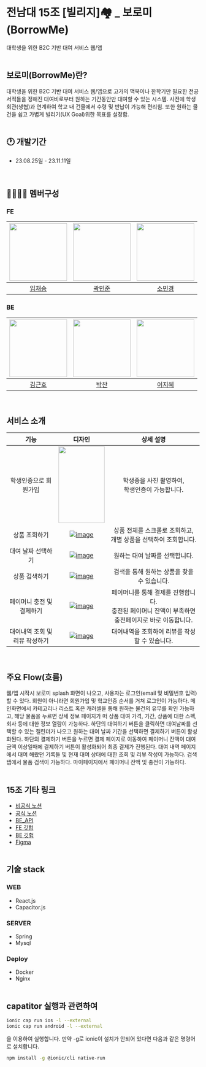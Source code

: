 # 전남대 15조 [빌리지]🏘️ _ 보로미(BorrowMe)
대학생을 위한 B2C 기반 대여 서비스 웹/앱
<br/><br/>


## 보로미(BorrowMe)란?
  대학생을 위한 B2C 기반 대여 서비스 웹/앱으로 고가의 맥북이나 한학기만 필요한 전공서적들을 정해진 대여비로부터 원하는 기간동안만 대여할 수 있는 시스템. 사전에 학생회관(생협)과 연계하여 학교 내 건물에서 수령 및 반납이 가능해 편리힘.
  또한 원하는 물건을 쉽고 가볍게 빌리기(UX Goal)위한 목표를 설정함.
<br/><br/>

## 🕐 개발기간
- 23.08.25일 - 23.11.11일
<br/>

## 👩‍👩‍👧‍👦 멤버구성
### FE
|<img src="https://github.com/loopy-lim.png"  width="150" height="150"/>|<img src="https://github.com/mlnwns.png"  width="150" height="150"/>|<img src="https://github.com/minkonging.png"  width="150" height="150"/>|
|:---:|:---:|:---:|
|[임채승](https://github.com/loopy-lim)|[곽민준](https://github.com/mlnwns)|[소민경](https://github.com/minkonging)|

### BE
|<img src="https://github.com/geunho00.png"  width="150" height="150"/>|<img src="https://github.com/zxc88kr.png"  width="150" height="150"/>|<img src="https://github.com/C0Zl.png"  width="150" height="150"/>|
|:---:|:---:|:---:|
|[김근호](https://github.com/geunho00)|[박찬](https://github.com/zxc88kr)|[이지혜](https://github.com/C0Zl)|
<br/>

## 서비스 소개
|기능|디자인|상세 설명|
|:---:|:---:|:---:|
|학생인증으로 회원가입|<img src="https://github.com/Step3-kakao-tech-campus/Team15_FE/assets/102536227/61600c72-4f87-427b-bea6-61fa0f35bb9e" width="120" height="200"/>|학생증을 사진 촬영하여, <br>학생인증이 가능합니다.|
|상품 조회하기|<a href="https://ibb.co/Tqz6ytG"><img src="https://i.ibb.co/1JH1cTN/image.png" alt="image" border="0"></a>|상품 전체를 스크롤로 조회하고, <br>개별 상품을 선택하여 조회합니다.|
|대여 날짜 선택하기|<a href="https://ibb.co/MZ9mVBk"><img src="https://i.ibb.co/JmC973j/image.png" alt="image" border="0"></a>|원하는 대여 날짜를 선택합니다.|
|상품 검색하기|<a href="https://ibb.co/mRyqNwm"><img src="https://i.ibb.co/10Xqz53/image.png" alt="image" border="0"></a>|검색을 통해 원하는 상품을 찾을 수 있습니다.|
|페이머니 충전 및 결제하기|<a href="https://ibb.co/GkywM49"><img src="https://i.ibb.co/Y8m9dFX/image.png" alt="image" border="0"></a>|페이머니를 통해 결제를 진행합니다. <br>충전된 페이머니 잔액이 부족하면 충전페이지로 바로 이동합니다.|
|대여내역 조회 및 리뷰 작성하기|<a href="https://ibb.co/znFRXbn"><img src="https://i.ibb.co/cgwF6tg/image.png" alt="image" border="0"></a>|대여내역을 조회하여 리뷰를 작성할 수 있습니다.|
<br/>

## 주요 Flow(흐름)
웹/앱 시작시 보로미 splash 화면이 나오고, 사용자는 로그인(email 및 비밀번호 입력)할 수 있다. 회원이 아니라면 회원가입 및 학교인증 순서를 거쳐 로그인이 가능하다.
메인화면에서 카테고리나 리스트 혹은 캐러셀을 통해 원하는 물건의 유무를 확인 가능하고, 해당 물품을 누르면 상세 정보 페이지가 떠 상품 대여 가격, 기간, 상품에 대한 스펙, 회사 등에 대한 정보 열람이 가능하다. 하단의 대여하기 버튼을 클릭하면
대여날짜를 선택할 수 있는 캘린더가 나오고 원하는 대여 날짜 기간을 선택하면 결제하기 버튼이 활성화된다.
하단의 결제하기 버튼을 누르면 결제 페이지로 이동하여 페이머니 잔액이 대여 금액 이상일때에 결제하기 버튼이 활성화되어 최종 결제가 진행된다.
대여 내역 페이지에서 대여 해왔던 기록들 및 현재 대여 상태에 대한 조회 및 리뷰 작성이 가능하다.
검색 탭에서 물품 검색이 가능하다.
마이페이지에서 페이머니 잔액 및 충전이 가능하다.
<br/><br/>

## 15조 기타 링크
- [비공식 노션](https://www.notion.so/loopy-lim/Kakao-Team-15-2f7a7a7b9c0049a5afdbc7933452083a/)
- [공식 노션](https://www.notion.so/ad7ae2629b6d4267acc52fb4e4fa22bc?v=c78021d44a9641c9b54ef9c20d8202a1)
- [BE_API](https://loopy-lim.notion.site/BE_API-c02e5946141b45f889a22cb909d0d617)
- [FE 깃헙](https://github.com/Step3-kakao-tech-campus/Team15_FE)
- [BE 깃헙](https://github.com/Step3-kakao-tech-campus/Team15_BE)
- [Figma](https://www.figma.com/file/CoUEoS5JYZz78AYT5c4Oq1/%EC%99%80%EC%9D%B4%EC%96%B4-%ED%94%84%EB%A0%88%EC%9E%84?type=design&node-id=0-1&mode=design)
<br/><br/>

## 기술 stack
### WEB
- React.js
- Capacitor.js
### SERVER
- Spring
- Mysql
### Deploy
- Docker
- Nginx
<br/><br/>


## capatitor 실행과 관련하여

```sh
ionic cap run ios -l --external
ionic cap run android -l --external
```

을 이용하여 실행합니다. 만약 -g로 ionic이 설치가 안되어 있다면 다음과 같은 명령어로 설치합니다.

```sh
npm install -g @ionic/cli native-run
```
